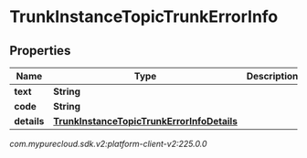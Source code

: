 # TrunkInstanceTopicTrunkErrorInfo


## Properties

| Name | Type | Description | Notes |
| ------------ | ------------- | ------------- | ------------- |
| **text** | **String** |  |  [optional] |
| **code** | **String** |  |  [optional] |
| **details** | [**TrunkInstanceTopicTrunkErrorInfoDetails**](TrunkInstanceTopicTrunkErrorInfoDetails) |  |  [optional] |




_com.mypurecloud.sdk.v2:platform-client-v2:225.0.0_
